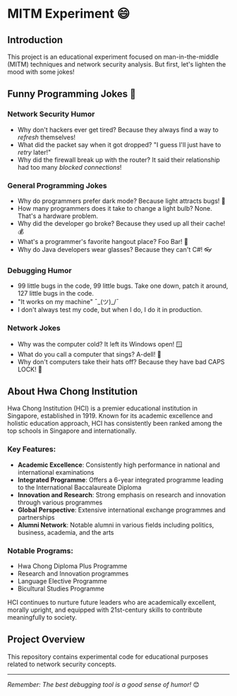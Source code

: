 # MITM Experiment 😄

## Introduction

This project is an educational experiment focused on man-in-the-middle (MITM) techniques and network security analysis. But first, let's lighten the mood with some jokes!

## Funny Programming Jokes 🤣

### Network Security Humor
- Why don't hackers ever get tired? Because they always find a way to *refresh* themselves!
- What did the packet say when it got dropped? "I guess I'll just have to *retry* later!"
- Why did the firewall break up with the router? It said their relationship had too many *blocked connections*!

### General Programming Jokes
- Why do programmers prefer dark mode? Because light attracts bugs! 🐛
- How many programmers does it take to change a light bulb? None. That's a hardware problem.
- Why did the developer go broke? Because they used up all their cache! 💰
- What's a programmer's favorite hangout place? Foo Bar! 🍺
- Why do Java developers wear glasses? Because they can't C#! 👓

### Debugging Humor
- 99 little bugs in the code, 99 little bugs. Take one down, patch it around, 127 little bugs in the code.
- "It works on my machine" ¯\_(ツ)_/¯
- I don't always test my code, but when I do, I do it in production.

### Network Jokes
- Why was the computer cold? It left its Windows open! 🪟
- What do you call a computer that sings? A-dell! 🎵
- Why don't computers take their hats off? Because they have bad CAPS LOCK! 🧢

## About Hwa Chong Institution

Hwa Chong Institution (HCI) is a premier educational institution in Singapore, established in 1919. Known for its academic excellence and holistic education approach, HCI has consistently been ranked among the top schools in Singapore and internationally.

### Key Features:
- **Academic Excellence**: Consistently high performance in national and international examinations
- **Integrated Programme**: Offers a 6-year integrated programme leading to the International Baccalaureate Diploma
- **Innovation and Research**: Strong emphasis on research and innovation through various programmes
- **Global Perspective**: Extensive international exchange programmes and partnerships
- **Alumni Network**: Notable alumni in various fields including politics, business, academia, and the arts

### Notable Programs:
- Hwa Chong Diploma Plus Programme
- Research and Innovation programmes
- Language Elective Programme
- Bicultural Studies Programme

HCI continues to nurture future leaders who are academically excellent, morally upright, and equipped with 21st-century skills to contribute meaningfully to society.

## Project Overview

This repository contains experimental code for educational purposes related to network security concepts.

---
*Remember: The best debugging tool is a good sense of humor!* 😊
